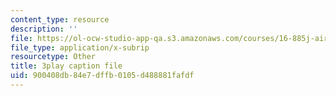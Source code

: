 ```yaml
---
content_type: resource
description: ''
file: https://ol-ocw-studio-app-qa.s3.amazonaws.com/courses/16-885j-aircraft-systems-engineering-fall-2005/900408db84e7dffb0105d488881fafdf_KFOv1WtlAow.srt
file_type: application/x-subrip
resourcetype: Other
title: 3play caption file
uid: 900408db-84e7-dffb-0105-d488881fafdf
---
```

